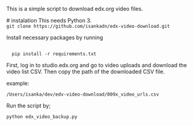 <p>This is a simple script to download edx.org video files.</p>
# instalation
This needs Python 3.
<code>
git clone https://github.com/isankadn/edx-video-download.git
</code>

<p>Install necessary packages by running </p>
<code>
  pip install -r requirements.txt
</code>
 
<p>
First, log in to studio.edx.org  and go to video uploads and download the video list CSV.
Then copy the path of the downloaded CSV file.</p> 

<p>example:</p> 
<code>/Users/isanka/dev/edv-video-download/009x_video_urls.csv</code>

<p>Run the script by;</p>
<code>python edx_video_backup.py</code>
